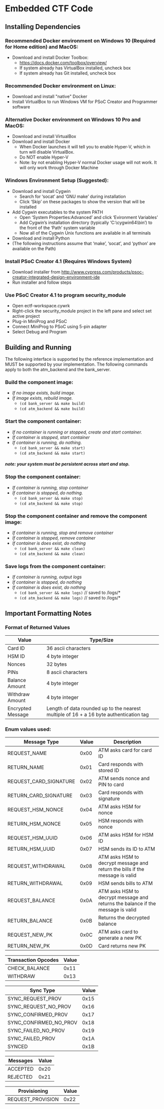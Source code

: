 # Embedded CTF Code


## Installing Dependencies

### Recommended Docker environment on Windows 10 (Required for Home edition) and MacOS:

* Download and install Docker Toolbox:
    - https://docs.docker.com/toolbox/overview/
    - If system already has VirtualBox installed, uncheck box
    - If system already has Git installed, uncheck box

### Recommended Docker environment on Linux:

* Download and install "native" Docker
* Install VirtualBox to run Windows VM for PSoC Creator and Programmer software

### Alternative Docker environment on Windows 10 Pro and MacOS:
* Download and install VirtualBox
* Download and install Docker
    - When Docker launches it will tell you to enable Hyper-V, which in turn will disable VirtualBox.  
    - Do NOT enable Hyper-V
    - Note: by not enabling Hyper-V normal Docker usage will not work.  It will only work through Docker Machine

### Windows Environment Setup (Suggested):
* Download and install Cygwin
    - Search for ‘socat’ and ‘GNU make’ during installation
    - Click ‘Skip’ on these packages to show the version that will be installed
* Add Cygwin executables to the system PATH
    - Open ‘System Properties:Advanced’ and click ‘Evironment Variables’
    - Add Cygwin’s installation directory (typically ‘C:\cygwin64\bin’) to the front of the ‘Path’ system variable
    - Now all of the Cygwin Unix functions are available in all terminals
* Download and install Python
* (The following instructions assume that ‘make’, ‘socat’, and ‘python’ are available on the Path)

### Install PSoC Creator 4.1 (Requires Windows System)
* Download installer from http://www.cypress.com/products/psoc-creator-integrated-design-environment-ide
* Run installer and follow steps

### Use PSoC Creator 4.1 to program security_module
* Open ectf-workspace.cywrk
* Right-click the security_module project in the left pane and select set active project
* Plug-in MiniProg and PSoC
* Connect MiniProg to PSoC using 5-pin adapter
* Select Debug and Program

## Building and Running

The following interface is supported by the reference implementation and MUST
be supported by your implementation. The following commands apply to both the
atm\_backend and the bank\_server.

### Build the component image:

* *If no image exists, build image.*
* *If image exists, rebuild image.*
     - `(cd bank_server && make build)`
     - `(cd atm_backend && make build)`

### Start the component container:

* *If no container is running or stopped, create and start container.*
* *If container is stopped, start container*
* *If container is running, do nothing.*
     - `(cd bank_server && make start)`
     - `(cd atm_backend && make start)`

#### *note: your system must be persistent across start and stop.*

### Stop the component container:

* *If container is running, stop container*
* *If container is stopped, do nothing.*
     - `(cd bank_server && make stop)`
     - `(cd atm_backend && make stop)`

### Stop the component container and remove the component image:

* *If container is running, stop and remove container*
* *If container is stopped, remove container*
* *If container is does exist, do nothing*
     - `(cd bank_server && make clean)`
     - `(cd atm_backend && make clean)`

### Save logs from the component container:

* *If container is running, output logs*
* *If container is stopped, do nothing*
* *If container is does exist, do nothing*
     - `(cd bank_server && make logs)` // saved to /logs/*
     - `(cd atm_backend && make logs)` // saved to /logs/*

## Important Formatting Notes

### Format of Returned Values
| Value | Type/Size |
|-----------|------|
|Card ID | 36 ascii characters |
|HSM ID | 4 byte integer|
|Nonces| 32 bytes |
|PINs| 8 ascii characters |
|Balance Amount| 4 byte integer |
|Withdraw Amount | 4 byte integer |
|Encrypted Message| Length of data rounded up to the nearest multiple of 16 + a 16 byte authentication tag|

### Enum values used:
| Message Type | Value| Description |
|--------------|------|-------------|
|REQUEST\_NAME  | 0x00 | ATM asks card for card ID |
|RETURN\_NAME   | 0x01 | Card responds with stored ID |
|REQUEST\_CARD\_SIGNATURE | 0x02 | ATM sends nonce and PIN to card |
|RETURN\_CARD\_SIGNATURE | 0x03 | Card responds with signature |
|REQUEST\_HSM\_NONCE | 0x04 | ATM asks HSM for nonce |
|RETURN\_HSM\_NONCE | 0x05 | HSM responds with nonce |
|REQUEST\_HSM\_UUID | 0x06 | ATM asks HSM for HSM ID |
|RETURN\_HSM\_UUID  | 0x07 | HSM sends its ID to ATM |
|REQUEST\_WITHDRAWAL | 0x08 | ATM asks HSM to decrypt message and return the bills if the message is valid |
|RETURN\_WITHDRAWAL | 0x09 | HSM sends bills to ATM |
|REQUEST\_BALANCE | 0x0A | ATM asks HSM to decrypt message and returns the balance if the message is valid |
|RETURN\_BALANCE | 0x0B | Returns the decrypted balance |
|REQUEST\_NEW_PK | 0x0C | ATM asks card to generate a new PK |
|RETURN\_NEW_PK | 0x0D | Card returns new PK |

| Transaction Opcodes | Value|
|--------------|------|
|CHECK\_BALANCE  | 0x11 |
|WITHDRAW  | 0x13 |

| Sync Type | Value|
|-----------|------|
|SYNC\_REQUEST\_PROV | 0x15 |
|SYNC\_REQUEST\_NO\_PROV| 0x16 |
|SYNC\_CONFIRMED\_PROV | 0x17 |
|SYNC\_CONFIRMED\_NO\_PROV | 0x18 |
|SYNC\_FAILED\_NO\_PROV | 0x19 |
|SYNC\_FAILED\_PROV| 0x1A |
|SYNCED | 0x1B |

| Messages | Value|
|----------|------|
|ACCEPTED | 0x20 |
|REJECTED | 0x21 |

| Provisioning | Value|
|----------|------|
|REQUEST\_PROVISION| 0x22 |


